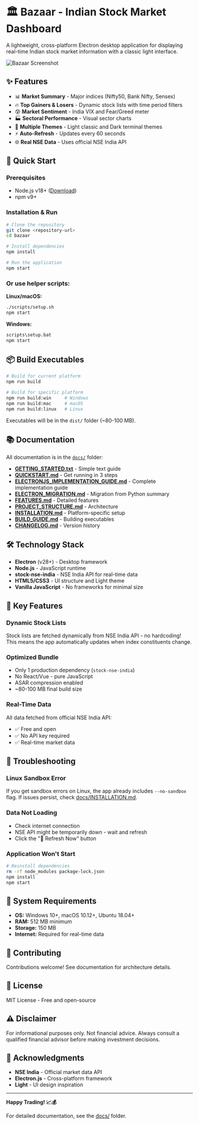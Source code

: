 # 🏛️ Bazaar - Indian Stock Market Dashboard

A lightweight, cross-platform Electron desktop application for displaying real-time Indian stock market information with a classic light interface.

![Bazaar Screenshot](https://github.com/user-attachments/assets/7bd10f5e-cacd-4087-a841-95d28551f0d5)

## ✨ Features

- 📊 **Market Summary** - Major indices (Nifty50, Bank Nifty, Sensex)
- 🔥 **Top Gainers & Losers** - Dynamic stock lists with time period filters
- 😰 **Market Sentiment** - India VIX and Fear/Greed meter
- 🏭 **Sectoral Performance** - Visual sector charts
- 🎨 **Multiple Themes** - Light classic and Dark terminal themes
- ⚡ **Auto-Refresh** - Updates every 60 seconds
- 🌐 **Real NSE Data** - Uses official NSE India API

## 🚀 Quick Start

### Prerequisites

- Node.js v18+ ([Download](https://nodejs.org/))
- npm v9+

### Installation & Run

```bash
# Clone the repository
git clone <repository-url>
cd bazaar

# Install dependencies
npm install

# Run the application
npm start
```

### Or use helper scripts:

**Linux/macOS:**

```bash
./scripts/setup.sh
npm start
```

**Windows:**

```bash
scripts\setup.bat
npm start
```

## 📦 Build Executables

```bash
# Build for current platform
npm run build

# Build for specific platform
npm run build:win     # Windows
npm run build:mac     # macOS
npm run build:linux   # Linux
```

Executables will be in the `dist/` folder (~80-100 MB).

## 📚 Documentation

All documentation is in the [`docs/`](docs/) folder:

- **[GETTING_STARTED.txt](docs/GETTING_STARTED.txt)** - Simple text guide
- **[QUICKSTART.md](docs/QUICKSTART.md)** - Get running in 3 steps
- **[ELECTRONJS_IMPLEMENTATION_GUIDE.md](docs/ELECTRONJS_IMPLEMENTATION_GUIDE.md)** - Complete implementation guide
- **[ELECTRON_MIGRATION.md](docs/ELECTRON_MIGRATION.md)** - Migration from Python summary
- **[FEATURES.md](docs/FEATURES.md)** - Detailed features
- **[PROJECT_STRUCTURE.md](docs/PROJECT_STRUCTURE.md)** - Architecture
- **[INSTALLATION.md](docs/INSTALLATION.md)** - Platform-specific setup
- **[BUILD_GUIDE.md](docs/BUILD_GUIDE.md)** - Building executables
- **[CHANGELOG.md](docs/CHANGELOG.md)** - Version history

## 🛠️ Technology Stack

- **Electron** (v28+) - Desktop framework
- **Node.js** - JavaScript runtime
- **stock-nse-india** - NSE India API for real-time data
- **HTML5/CSS3** - UI structure and Light theme
- **Vanilla JavaScript** - No frameworks for minimal size

## 🎯 Key Features

### Dynamic Stock Lists

Stock lists are fetched dynamically from NSE India API - no hardcoding! This means the app automatically updates when index constituents change.

### Optimized Bundle

- Only 1 production dependency (`stock-nse-india`)
- No React/Vue - pure JavaScript
- ASAR compression enabled
- ~80-100 MB final build size

### Real-Time Data

All data fetched from official NSE India API:

- ✅ Free and open
- ✅ No API key required
- ✅ Real-time market data

## 🐛 Troubleshooting

### Linux Sandbox Error

If you get sandbox errors on Linux, the app already includes `--no-sandbox` flag. If issues persist, check [docs/INSTALLATION.md](docs/INSTALLATION.md).

### Data Not Loading

- Check internet connection
- NSE API might be temporarily down - wait and refresh
- Click the "🔄 Refresh Now" button

### Application Won't Start

```bash
# Reinstall dependencies
rm -rf node_modules package-lock.json
npm install
npm start
```

## 📝 System Requirements

- **OS:** Windows 10+, macOS 10.12+, Ubuntu 18.04+
- **RAM:** 512 MB minimum
- **Storage:** 150 MB
- **Internet:** Required for real-time data

## 🤝 Contributing

Contributions welcome! See documentation for architecture details.

## 📄 License

MIT License - Free and open-source

## ⚠️ Disclaimer

For informational purposes only. Not financial advice. Always consult a qualified financial advisor before making investment decisions.

## 🙏 Acknowledgments

- **NSE India** - Official market data API
- **Electron.js** - Cross-platform framework
- **Light** - UI design inspiration

---

**Happy Trading! 📈💰**

For detailed documentation, see the [docs/](docs/) folder.
